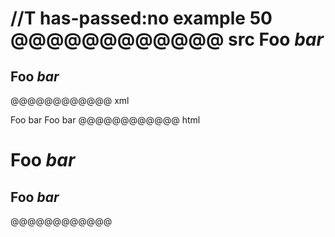 //T has-passed:no
example 50
@@@@@@@@@@@@ src
Foo *bar*
=========

Foo *bar*
---------
@@@@@@@@@@@@ xml
<?xml version="1.0" encoding="UTF-8"?>
<!DOCTYPE document SYSTEM "CommonMark.dtd">
<document xmlns="http://commonmark.org/xml/1.0">
  <heading level="1">
    <text>Foo </text>
    <emph>
      <text>bar</text>
    </emph>
  </heading>
  <heading level="2">
    <text>Foo </text>
    <emph>
      <text>bar</text>
    </emph>
  </heading>
</document>
@@@@@@@@@@@@ html
<h1>Foo <em>bar</em></h1>
<h2>Foo <em>bar</em></h2>
@@@@@@@@@@@@
